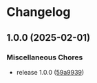 # Changelog

## 1.0.0 (2025-02-01)


### Miscellaneous Chores

* release 1.0.0 ([59a9939](https://github.com/untrustedmodders/plugify-module-cpp/commit/59a993935e4a2e864004d20bd4d3210249a39bfb))
